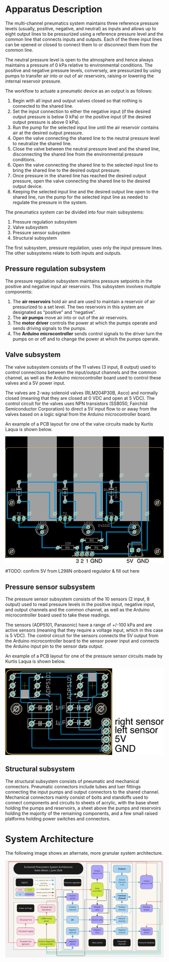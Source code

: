 # Apparatus Description

The multi-channel pneumatics system maintains three reference pressure levels (usually, positive, negative, and neutral) as inputs and allows up to eight output lines to be pressurized using a reference pressure level and the common line that connects inputs and outputs. Each of the three input lines can be opened or closed to connect them to or disconnect them from the common line.

The neutral pressure level is open to the atmosphere and hence always maintains a pressure of 0 kPa relative to environmental conditions. The positive and negative pressure levels, conversely, are pressurized by using pumps to transfer air into or out of air reservoirs, raising or lowering the internal reservoir pressure.

The workflow to actuate a pneumatic device as an output is as follows:

1. Begin with all input and output valves closed so that nothing is connected to the shared line.
2. Set the input connection to either the negative input (if the desired output pressure is below 0 kPa) or the positive input (if the desired output pressure is above 0 kPa).
3. Run the pump for the selected input line until the air reservoir contains air at the desired output pressure.
4. Open the valve connecting the shared line to the neutral pressure level to neutralize the shared line.
5. Close the valve between the neutral pressure level and the shared line, disconnecting the shared line from the environmental pressure conditions.
6. Open the valve connecting the shared line to the selected input line to bring the shared line to the desired output pressure.
7. Once pressure in the shared line has reached the desired output pressure, open the valve connecting the shared line to the desired output device.
8. Keeping the selected input line and the desired output line open to the shared line, run the pump for the selected input line as needed to regulate the pressure in the system.

The pneumatics system can be divided into four main subsystems:

1. Pressure regulation subsystem
2. Valve subsystem
3. Pressure sensor subsystem
4. Structural subsystem

The first subsystem, pressure regulation, uses only the input pressure lines. The other subsystems relate to both inputs and outputs.

## Pressure regulation subsystem

The pressure regulation subsystem maintains pressure setpoints in the positive and negative input air reservoirs. This subsystem involves multiple components:

1. The **air reservoirs** hold air and are used to maintain a reservoir of air pressurized to a set level. The two reservoirs in this system are designated as “positive” and “negative”.
2. The **air pumps** move air into or out of the air reservoirs.
3. The **motor driver** controls the power at which the pumps operate and sends driving signals to the pumps.
4. The **Arduino microcontroller** sends control signals to the driver turn the pumps on or off and to change the power at which the pumps operate. 

## Valve subsystem

The valve subsystem consists of the 11 valves (3 input, 8 output) used to control connections between the input/output channels and the common channel, as well as the Arduino microcontroller board used to control these valves and a 5V power input.

The valves are 2-way solenoid valves (RLM204P30B, Asco) and normally closed (meaning that they are closed at 0 VDC and open at 5 VDC). The control circuit for the valves uses NPN transistors (SS8050, Fairchild Semiconductor Corporation) to direct a 5V input flow to or away from the valves based on a logic signal from the Arduino microcontroller board.

An example of a PCB layout for one of the valve circuits made by Kurtis Laqua is shown below.

![InputValvePCB](..\figs\3_valve_board_image.png)

#TODO: confirm 5V from L298N onboard regulator & fill out here

## Pressure sensor subsystem

The pressure sensor subsystem consists of the 10 sensors (2 input, 8 output) used to read pressure levels in the positive input, negative input, and output channels and the common channel, as well as the Arduino microcontroller board used to take these readings.

The sensors (ADP5101, Panasonic) have a range of +/-100 kPa and are active sensors (meaning that they require a voltage input, which in this case is 5 VDC). The control circuit for the sensors connects the 5V output from the Arduino microcontroller board to the sensor power input and connects the Arduino input pin to the sensor data output.

An example of a PCB layout for one of the pressure sensor circuits made by Kurtis Laqua is shown below.

![SensorPCB](..\figs\sensor_board_image.png)

## Structural subsystem

The structural subsystem consists of pneumatic and mechanical connectors. Pneumatic connectors include tubes and luer fittings connecting the input pumps and output connectors to the shared channel. Mechanical connectors mainly consist of bolts and standoffs used to connect components and circuits to sheets of acrylic, with the base sheet holding the pumps and reservoirs, a sheet above the pumps and reservoirs holding the majority of the remaining components, and a few small raised platforms holding power switches and connectors.

# System Architecture

The following image shows an alternate, more granular system architecture.

![SystemArchitecture](..\figs\SystemArchitecture.jpg)